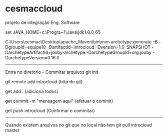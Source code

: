 # cesmaccloud
projeto de integração Eng. Software


set JAVA_HOME=c:\Progra~1\Java\jdk1.8.0_65

C:\Users\cesmac\Desktop\apache_Maven\bin\mvn archetype:generate -B -DgroupId=equipe10 -DartifactId=introcloud -Dversion=1.0-SNAPSHOT -DarchetypeArtifactId=jooby-archetype -DarchetypeGroupId=org.jooby -DarchetypeVersion=0.16.0


----------------------------
Entra no diretorio - Commitar arquivos
git init

git remote add introcloud (http do git)

get add . (adiciona todos)

get commit -m "mensagem aqui"  (efetuar o commit)

get push  introcloud (Confirmar e commitar)



--------------------------
Quando existem arquivos no git que no local não tem
git pull introcloud master